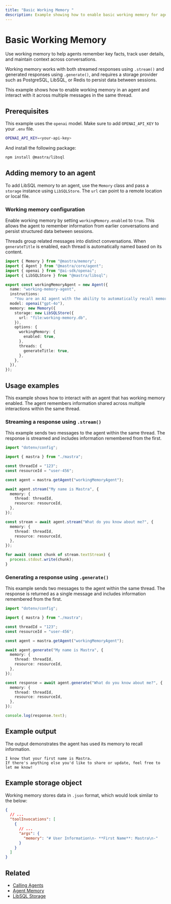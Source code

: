 ```yaml
---
title: "Basic Working Memory "
description: Example showing how to enable basic working memory for agents to maintain conversational context.
---
```


# Basic Working Memory

Use working memory to help agents remember key facts, track user details, and maintain context across conversations.

Working memory works with both streamed responses using `.stream()` and generated responses using `.generate()`, and requires a storage provider such as PostgreSQL, LibSQL, or Redis to persist data between sessions.

This example shows how to enable working memory in an agent and interact with it across multiple messages in the same thread.

## Prerequisites

This example uses the `openai` model. Make sure to add `OPENAI_API_KEY` to your `.env` file.

```bash filename=".env" copy
OPENAI_API_KEY=<your-api-key>
```

And install the following package:

```bash copy
npm install @mastra/libsql
```

## Adding memory to an agent

To add LibSQL memory to an agent, use the `Memory` class and pass a `storage` instance using `LibSQLStore`. The `url` can point to a remote location or local file.

### Working memory configuration

Enable working memory by setting `workingMemory.enabled` to `true`. This allows the agent to remember information from earlier conversations and persist structured data between sessions.

Threads group related messages into distinct conversations. When `generateTitle` is enabled, each thread is automatically named based on its content.

```typescript filename="src/mastra/agents/example-working-memory-agent.ts" showLineNumbers copy
import { Memory } from "@mastra/memory";
import { Agent } from "@mastra/core/agent";
import { openai } from "@ai-sdk/openai";
import { LibSQLStore } from "@mastra/libsql";

export const workingMemoryAgent = new Agent({
  name: "working-memory-agent",
  instructions:
    "You are an AI agent with the ability to automatically recall memories from previous interactions.",
  model: openai("gpt-4o"),
  memory: new Memory({
    storage: new LibSQLStore({
      url: "file:working-memory.db",
    }),
    options: {
      workingMemory: {
        enabled: true,
      },
      threads: {
        generateTitle: true,
      },
    },
  }),
});
```

## Usage examples

This example shows how to interact with an agent that has working memory enabled. The agent remembers information shared across multiple interactions within the same thread.

### Streaming a response using `.stream()`

This example sends two messages to the agent within the same thread. The response is streamed and includes information remembered from the first.

```typescript filename="src/test-working-memory-agent.ts" showLineNumbers copy
import "dotenv/config";

import { mastra } from "./mastra";

const threadId = "123";
const resourceId = "user-456";

const agent = mastra.getAgent("workingMemoryAgent");

await agent.stream("My name is Mastra", {
  memory: {
    thread: threadId,
    resource: resourceId,
  },
});

const stream = await agent.stream("What do you know about me?", {
  memory: {
    thread: threadId,
    resource: resourceId,
  },
});

for await (const chunk of stream.textStream) {
  process.stdout.write(chunk);
}
```

### Generating a response using `.generate()`

This example sends two messages to the agent within the same thread. The response is returned as a single message and includes information remembered from the first.

```typescript filename="src/test-working-memory-agent.ts" showLineNumbers copy
import "dotenv/config";

import { mastra } from "./mastra";

const threadId = "123";
const resourceId = "user-456";

const agent = mastra.getAgent("workingMemoryAgent");

await agent.generate("My name is Mastra", {
  memory: {
    thread: threadId,
    resource: resourceId,
  },
});

const response = await agent.generate("What do you know about me?", {
  memory: {
    thread: threadId,
    resource: resourceId,
  },
});

console.log(response.text);
```

## Example output

The output demonstrates the agent has used its memory to recall information.

```text
I know that your first name is Mastra.
If there's anything else you'd like to share or update, feel free to let me know!
```

## Example storage object

Working memory stores data in `.json` format, which would look similar to the below:

```json
{
  // ...
  "toolInvocations": [
    {
      // ...
      "args": {
        "memory": "# User Information\n- **First Name**: Mastra\n-"
      }
    }
  ]
}
```

## Related

- [Calling Agents](../agents/calling-agents#from-the-command-line)
- [Agent Memory](/docs/agents/agent-memory)
- [LibSQL Storage](/docs/reference/storage/libsql)
